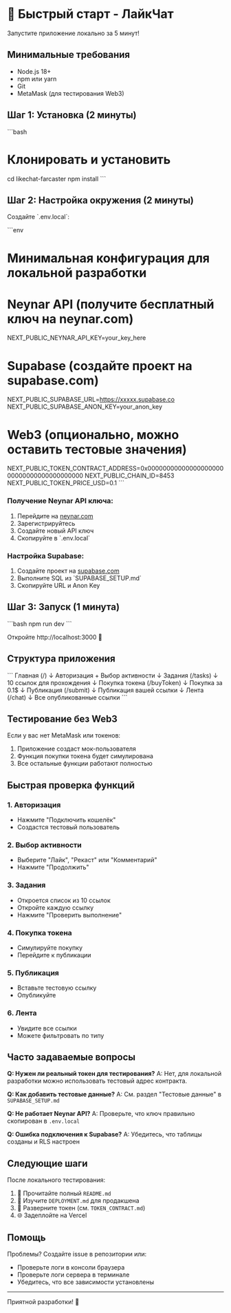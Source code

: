 # 🚀 Быстрый старт - ЛайкЧат

Запустите приложение локально за 5 минут!

## Минимальные требования

- Node.js 18+
- npm или yarn
- Git
- MetaMask (для тестирования Web3)

## Шаг 1: Установка (2 минуты)

\`\`\`bash
# Клонировать и установить
cd likechat-farcaster
npm install
\`\`\`

## Шаг 2: Настройка окружения (2 минуты)

Создайте \`.env.local\`:

\`\`\`env
# Минимальная конфигурация для локальной разработки

# Neynar API (получите бесплатный ключ на neynar.com)
NEXT_PUBLIC_NEYNAR_API_KEY=your_key_here

# Supabase (создайте проект на supabase.com)
NEXT_PUBLIC_SUPABASE_URL=https://xxxxx.supabase.co
NEXT_PUBLIC_SUPABASE_ANON_KEY=your_anon_key

# Web3 (опционально, можно оставить тестовые значения)
NEXT_PUBLIC_TOKEN_CONTRACT_ADDRESS=0x0000000000000000000000000000000000000000
NEXT_PUBLIC_CHAIN_ID=8453
NEXT_PUBLIC_TOKEN_PRICE_USD=0.1
\`\`\`

### Получение Neynar API ключа:
1. Перейдите на [neynar.com](https://neynar.com)
2. Зарегистрируйтесь
3. Создайте новый API ключ
4. Скопируйте в \`.env.local\`

### Настройка Supabase:
1. Создайте проект на [supabase.com](https://supabase.com)
2. Выполните SQL из \`SUPABASE_SETUP.md\`
3. Скопируйте URL и Anon Key

## Шаг 3: Запуск (1 минута)

\`\`\`bash
npm run dev
\`\`\`

Откройте http://localhost:3000 🎉

## Структура приложения

\`\`\`
Главная (/)
  ↓
  Авторизация + Выбор активности
  ↓
Задания (/tasks)
  ↓
  10 ссылок для прохождения
  ↓
Покупка токена (/buyToken)
  ↓
  Покупка за 0.1$
  ↓
Публикация (/submit)
  ↓
  Публикация вашей ссылки
  ↓
Лента (/chat)
  ↓
  Все опубликованные ссылки
\`\`\`

## Тестирование без Web3

Если у вас нет MetaMask или токенов:

1. Приложение создаст мок-пользователя
2. Функция покупки токена будет симулирована
3. Все остальные функции работают полностью

## Быстрая проверка функций

### 1. Авторизация
- Нажмите "Подключить кошелёк"
- Создастся тестовый пользователь

### 2. Выбор активности
- Выберите "Лайк", "Рекаст" или "Комментарий"
- Нажмите "Продолжить"

### 3. Задания
- Откроется список из 10 ссылок
- Откройте каждую ссылку
- Нажмите "Проверить выполнение"

### 4. Покупка токена
- Симулируйте покупку
- Перейдите к публикации

### 5. Публикация
- Вставьте тестовую ссылку
- Опубликуйте

### 6. Лента
- Увидите все ссылки
- Можете фильтровать по типу

## Часто задаваемые вопросы

**Q: Нужен ли реальный токен для тестирования?**
A: Нет, для локальной разработки можно использовать тестовый адрес контракта.

**Q: Как добавить тестовые данные?**
A: См. раздел "Тестовые данные" в `SUPABASE_SETUP.md`

**Q: Не работает Neynar API?**
A: Проверьте, что ключ правильно скопирован в `.env.local`

**Q: Ошибка подключения к Supabase?**
A: Убедитесь, что таблицы созданы и RLS настроен

## Следующие шаги

После локального тестирования:

1. 📖 Прочитайте полный `README.md`
2. 🚀 Изучите `DEPLOYMENT.md` для продакшена
3. 💎 Разверните токен (см. `TOKEN_CONTRACT.md`)
4. 🌐 Задеплойте на Vercel

## Помощь

Проблемы? Создайте issue в репозитории или:
- Проверьте логи в консоли браузера
- Проверьте логи сервера в терминале
- Убедитесь, что все зависимости установлены

---

Приятной разработки! 💌




